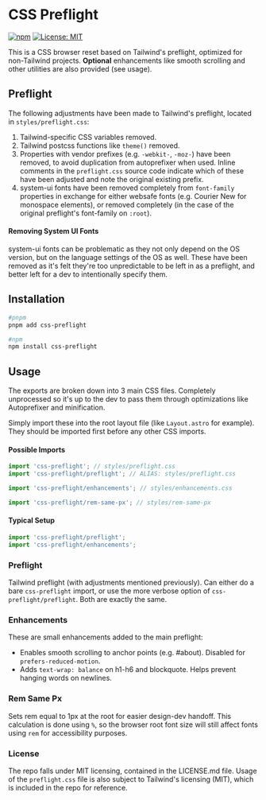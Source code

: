 # CSS Preflight

[![npm](https://img.shields.io/npm/v/css-preflight?color=red)](https://www.npmjs.com/package/css-preflight)
[![License: MIT](https://img.shields.io/badge/License-MIT-blue.svg)](https://github.com/woodbrettm/css-preflight/blob/main/LICENSE.md)

This is a CSS browser reset based on Tailwind's preflight, optimized for non-Tailwind projects. **Optional** enhancements like smooth scrolling and other utilities are also provided (see usage).

## Preflight

The following adjustments have been made to Tailwind's preflight, located in `styles/preflight.css`:

1. Tailwind-specific CSS variables removed.
2. Tailwind postcss functions like `theme()` removed.
3. Properties with vendor prefixes (e.g. `-webkit-`, `-moz-`) have been removed, to avoid duplication
   from autoprefixer when used. Inline comments in the `preflight.css` source code indicate which of
   these have been adjusted and note the original existing prefix.
4. system-ui fonts have been removed completely from `font-family` properties in exchange for
   either websafe fonts (e.g. Courier New for monospace elements), or removed completely (in the case
   of the original preflight's font-family on `:root`).

#### Removing System UI Fonts

system-ui fonts can be problematic as they not only depend on the OS version, but on the language
settings of the OS as well. These have been removed as it's felt they're too unpredictable to be
left in as a preflight, and better left for a dev to intentionally specify them.

## Installation

```bash
#pnpm
pnpm add css-preflight

#npm
npm install css-preflight
```

## Usage

The exports are broken down into 3 main CSS files. Completely
unprocessed so it's up to the dev to pass them through optimizations like
Autoprefixer and minification.

Simply import these into the root layout file (like `Layout.astro` for example).
They should be imported first before any other CSS imports.

#### Possible Imports

```javascript
import 'css-preflight'; // styles/preflight.css
import 'css-preflight/preflight'; // ALIAS: styles/preflight.css

import 'css-preflight/enhancements'; // styles/enhancements.css

import 'css-preflight/rem-same-px'; // styles/rem-same-px
```

#### Typical Setup

```javascript
import 'css-preflight/preflight';
import 'css-preflight/enhancements';
```

### Preflight

Tailwind preflight (with adjustments mentioned previously). Can either do a bare
`css-preflight` import, or use the more verbose option of `css-preflight/preflight`.
Both are exactly the same.

### Enhancements

These are small enhancements added to the main preflight:

- Enables smooth scrolling to anchor points (e.g. #about). Disabled for `prefers-reduced-motion`.
- Adds `text-wrap: balance` on h1-h6 and blockquote. Helps prevent hanging words on newlines.

### Rem Same Px

Sets rem equal to 1px at the root for easier design-dev handoff. This calculation is done
using `%`, so the browser root font size will still affect fonts using `rem` for
accessibility purposes.

### License

The repo falls under MIT licensing, contained in the LICENSE.md file.
Usage of the `preflight.css` file is also subject to Tailwind's licensing (MIT), which is included
in the repo for reference.
